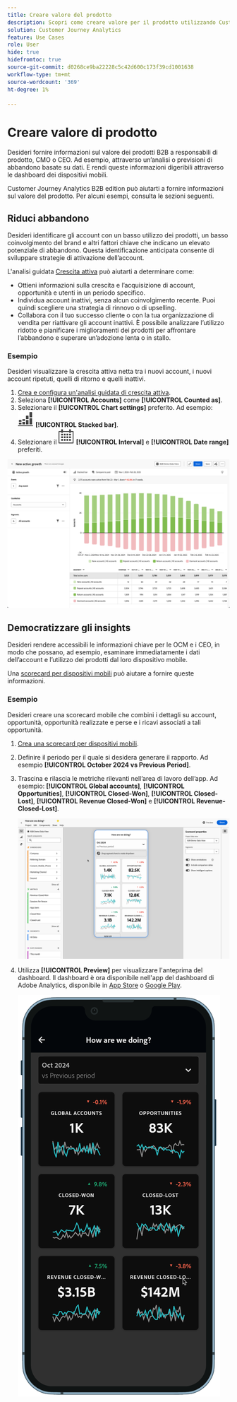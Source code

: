 ```yaml
---
title: Creare valore del prodotto
description: Scopri come creare valore per il prodotto utilizzando Customer Journey Analytics B2B edition.
solution: Customer Journey Analytics
feature: Use Cases
role: User
hide: true
hidefromtoc: true
source-git-commit: d0268ce9ba22228c5c42d600c173f39cd1001638
workflow-type: tm+mt
source-wordcount: '369'
ht-degree: 1%

---
```


# Creare valore di prodotto

Desideri fornire informazioni sul valore dei prodotti B2B a responsabili di prodotto, CMO o CEO. Ad esempio, attraverso un’analisi o previsioni di abbandono basate su dati. E rendi queste informazioni digeribili attraverso le dashboard dei dispositivi mobili.

Customer Journey Analytics B2B edition può aiutarti a fornire informazioni sul valore del prodotto. Per alcuni esempi, consulta le sezioni seguenti.


## Riduci abbandono

Desideri identificare gli account con un basso utilizzo dei prodotti, un basso coinvolgimento del brand e altri fattori chiave che indicano un elevato potenziale di abbandono. Questa identificazione anticipata consente di sviluppare strategie di attivazione dell’account.

L&#39;analisi guidata [Crescita attiva](/help/guided-analysis/types/active-growth.md) può aiutarti a determinare come:

* Ottieni informazioni sulla crescita e l’acquisizione di account, opportunità e utenti in un periodo specifico.
* Individua account inattivi, senza alcun coinvolgimento recente. Puoi quindi scegliere una strategia di rinnovo o di upselling.
* Collabora con il tuo successo cliente o con la tua organizzazione di vendita per riattivare gli account inattivi. È possibile analizzare l’utilizzo ridotto e pianificare i miglioramenti dei prodotti per affrontare l’abbandono e superare un’adozione lenta o in stallo.

### Esempio

Desideri visualizzare la crescita attiva netta tra i nuovi account, i nuovi account ripetuti, quelli di ritorno e quelli inattivi.

1. [Crea e configura un&#39;analisi guidata di crescita attiva](/help/guided-analysis/types/active-growth.md).
1. Seleziona **[!UICONTROL Accounts]** come **[!UICONTROL Counted as]**.
1. Selezionare il **[!UICONTROL Chart settings]** preferito. Ad esempio: ![GraphBarVerticalStacked](/help/assets/icons/GraphBarVerticalStacked.svg) **[!UICONTROL Stacked bar]**.
1. Selezionare il ![Calendario](/help/assets/icons/Calendar.svg) **[!UICONTROL Interval]** e **[!UICONTROL Date range]** preferiti.

![Caso di utilizzo B2B - creazione del valore del prodotto - riduzione dell&#39;abbandono - crescita attiva](assets/b2b-uc-build-product-value-active-growth.png)


## Democratizzare gli insights

Desideri rendere accessibili le informazioni chiave per le OCM e i CEO, in modo che possano, ad esempio, esaminare immediatamente i dati dell’account e l’utilizzo dei prodotti dal loro dispositivo mobile.

Una [scorecard per dispositivi mobili](/help/mobile-app/home.md) può aiutare a fornire queste informazioni.

### Esempio

Desideri creare una scorecard mobile che combini i dettagli su account, opportunità, opportunità realizzate e perse e i ricavi associati a tali opportunità.

1. [Crea una scorecard per dispositivi mobili](/help/mobile-app/create-scorecard.md).
1. Definire il periodo per il quale si desidera generare il rapporto. Ad esempio **[!UICONTROL October 2024 vs Previous Period]**.
1. Trascina e rilascia le metriche rilevanti nell’area di lavoro dell’app. Ad esempio: **[!UICONTROL Global accounts]**, **[!UICONTROL Opportunities]**, **[!UICONTROL Closed-Won]**, **[!UICONTROL Closed-Lost]**, **[!UICONTROL Revenue Closed-Won]** e **[!UICONTROL Revenue-Closed-Lost]**.

   ![Caso di utilizzo B2B - Creare valore del prodotto - Democratizzare gli approfondimenti - scorecard per dispositivi mobili](assets/b2b-uc-build-product-value-mobile-scorecard.png)

1. Utilizza **[!UICONTROL Preview]** per visualizzare l&#39;anteprima del dashboard. Il dashboard è ora disponibile nell&#39;app del dashboard di Adobe Analytics, disponibile in [App Store](https://apps.apple.com/us/app/adobe-analytics-dashboards/id1509062264) o [Google Play](https://play.google.com/store/apps/details?id=com.adobe.analyticsdashboards).

   ![Caso di utilizzo B2B - Creare valore del prodotto - Democratizzare gli approfondimenti - Anteprima scorecard per dispositivi mobili](assets/b2b-uc-build-product-value-mobile-scorecard-preview.png)


